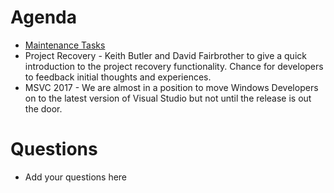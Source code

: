 Agenda
======

* [Maintenance Tasks](https://github.com/mantidproject/documents/blob/master/Project-Management/TechnicalSteeringCommittee/reports/MaintenanceTasks.md)
* Project Recovery - Keith Butler and David Fairbrother to give a quick introduction to the project recovery functionality. Chance for developers to feedback initial thoughts and experiences.
* MSVC 2017 - We are almost in a position to move Windows Developers on to the latest version of Visual Studio but not until the release is out the door.

Questions
=========

* Add your questions here

